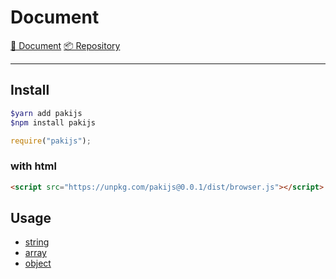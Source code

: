 # Document

[📜 Document](https://github.com/kangdongmandoo/paki/tree/main/docs) [📦 Repository](https://github.com/kangdongmandoo/paki)

---

## Install

```bash
$yarn add pakijs
$npm install pakijs
```

```js
require("pakijs");
```

### with html

```html
<script src="https://unpkg.com/pakijs@0.0.1/dist/browser.js"></script>
```

## Usage

- [string](./string.md)
- [array](./array.md)
- [object](./object.md)
